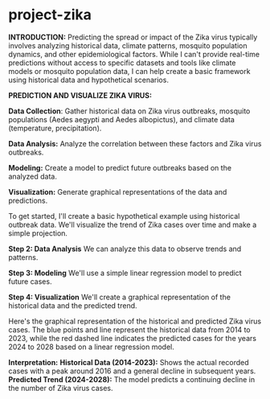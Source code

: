# project-zika
**INTRODUCTION:**
          Predicting the spread or impact of the Zika virus typically involves analyzing historical data, climate patterns, mosquito population dynamics, and other epidemiological factors. While I can't provide real-time predictions without access to specific datasets and tools like climate models or mosquito population data, I can help create a basic framework using historical data and hypothetical scenarios.

**PREDICTION AND VISUALIZE ZIKA VIRUS:**

**Data Collection**: Gather historical data on Zika virus outbreaks, mosquito populations (Aedes aegypti and Aedes albopictus), and climate data (temperature, precipitation).

**Data Analysis:** Analyze the correlation between these factors and Zika virus outbreaks.

**Modeling:** Create a model to predict future outbreaks based on the analyzed data.

**Visualization:** Generate graphical representations of the data and predictions.

To get started, I'll create a basic hypothetical example using historical outbreak data. We'll visualize the trend of Zika cases over time and make a simple projection.

**Step 2: Data Analysis**
We can analyze this data to observe trends and patterns.

**Step 3: Modeling**
We'll use a simple linear regression model to predict future cases.

**Step 4: Visualization**
We'll create a graphical representation of the historical data and the predicted trend.

Here's the graphical representation of the historical and predicted Zika virus cases. The blue points and line represent the historical data from 2014 to 2023, while the red dashed line indicates the predicted cases for the years 2024 to 2028 based on a linear regression model.

**Interpretation:**
**Historical Data (2014-2023):** Shows the actual recorded cases with a peak around 2016 and a general decline in subsequent years.
**Predicted Trend (2024-2028):** The model predicts a continuing decline in the number of Zika virus cases.
